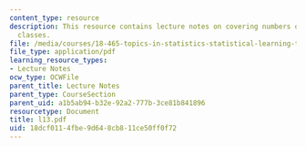 ```yaml
---
content_type: resource
description: This resource contains lecture notes on covering numbers of the VC subgraph
  classes.
file: /media/courses/18-465-topics-in-statistics-statistical-learning-theory-spring-2007/18dcf0114fbe9d648cb811ce50ff0f72_l13.pdf
file_type: application/pdf
learning_resource_types:
- Lecture Notes
ocw_type: OCWFile
parent_title: Lecture Notes
parent_type: CourseSection
parent_uid: a1b5ab94-b32e-92a2-777b-3ce81b841896
resourcetype: Document
title: l13.pdf
uid: 18dcf011-4fbe-9d64-8cb8-11ce50ff0f72
---
```

